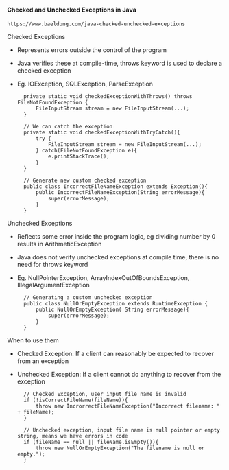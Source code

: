 #### Checked and Unchecked Exceptions in Java

    https://www.baeldung.com/java-checked-unchecked-exceptions

Checked Exceptions
- Represents errors outside the control of the program
- Java verifies these at compile-time, throws keyword is used to declare a checked exception
- Eg. IOException, SQLException, ParseException

        private static void checkedExceptionWithThrows() throws FileNotFoundException {
            FileInputStream stream = new FileInputStream(...);
        }

        // We can catch the exception
        private static void checkedExceptionWithTryCatch(){
            try {
                FileInputStream stream = new FileInputStream(...);
            } catch(FileNotFoundException e){
                e.printStackTrace();
            }
        }

        // Generate new custom checked exception
        public class IncorrectFileNameException extends Exception(){
            public IncorrectFileNameException(String errorMessage){
                super(errorMessage);
            }
        }

Unchecked Exceptions
- Reflects some error inside the program logic, eg dividing number by 0 results in ArithmeticException
- Java does not verify unchecked exceptions at compile time, there is no need for throws keyword
- Eg. NullPointerException, ArrayIndexOutOfBoundsException, IllegalArgumentException

        // Generating a custom unchecked exception
        public class NullOrEmptyException extends RuntimeException {
            public NullOrEmptyException( String errorMessage){
                super(errorMessage);
            }
        }

When to use them
- Checked Exception: If a client can reasonably be expected to recover from an exception
- Unchecked Exception: If a client cannot do anything to recover from the exception

        // Checked Exception, user input file name is invalid
        if (!isCorrectFileName(fileName)){
            throw new IncrorrectFileNameException("Incorrect filename: " + fileName);
        }

        // Unchecked exception, input file name is null pointer or empty string, means we have errors in code
        if (fileName == null || fileName.isEmpty()){
            throw new NullOrEmptyException("The filename is null or empty.");
        }

